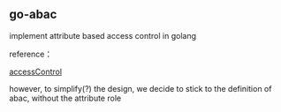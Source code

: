 ## go-abac

implement attribute based access control in golang

reference：

[accessControl](https://github.com/onury/accesscontrol)

however, to simplify(?) the design, we decide to stick to the definition of abac, without the attribute role


